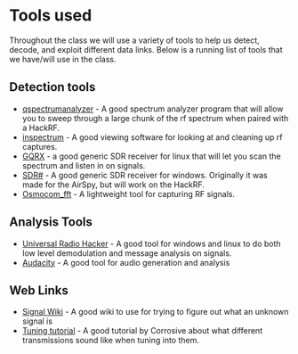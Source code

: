 # Tools used

Throughout the class we will use a variety of tools to help us detect, decode, and exploit different data links.  Below is a running list of tools that we have/will use in the class.  

## Detection tools

  * [qspectrumanalyzer](https://github.com/xmikos/qspectrumanalyzer) - A good spectrum analyzer program that will allow you to sweep through a large chunk of the rf spectrum when paired with a HackRF. 
  *  [inspectrum](https://github.com/miek/inspectrum) - A good viewing software for looking at and cleaning up rf captures.
  * [GQRX](https://github.com/csete/gqrx) - a good generic SDR receiver for linux that will let you scan the spectrum and listen in on signals.  
  * [SDR#](https://airspy.com/download/) - A good generic SDR receiver for windows.  Originally it was made for the AirSpy, but will work on the HackRF. 
  * [Osmocom_fft](https://github.com/osmocom/gr-osmosdr) - A lightweight tool for capturing RF signals.  


## Analysis Tools

  * [Universal Radio Hacker](https://github.com/jopohl/urh) - A good tool for windows and linux to do both low level demodulation and message analysis on signals.
  * [Audacity](https://www.audacityteam.org/) - A good tool for audio generation and analysis

## Web Links

  * [Signal Wiki](https://www.sigidwiki.com/wiki/Signal_Identification_Guide) - A good wiki to use for trying to figure out what an unknown signal is
  * [Tuning tutorial](https://www.youtube.com/watch?v=Ru2UOSwRzt4) - A good tutorial by Corrosive about what different transmissions sound like when tuning into them.  